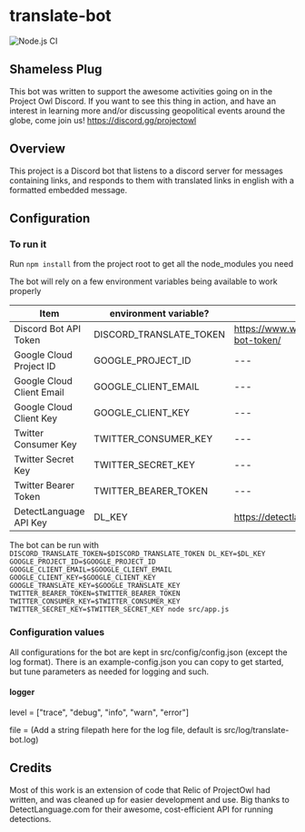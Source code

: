# translate-bot
![Node.js CI](https://github.com/CodemonkeyOSS/interpret-bot/workflows/Node.js%20CI/badge.svg)

## Shameless Plug
This bot was written to support the awesome activities going on in the Project Owl Discord. If you want to see this thing in action, and have an interest in learning more and/or discussing geopolitical events around the globe, come join us! https://discord.gg/projectowl

## Overview
This project is a Discord bot that listens to a discord server for messages containing links, and responds to them with translated links in english with a formatted embedded message.

## Configuration

### To run it

Run `npm install` from the project root to get all the node_modules you need

The bot will rely on a few environment variables being available to work properly

| Item | environment variable? | Notes |
| --- | --- | --- |
| Discord Bot API Token | DISCORD_TRANSLATE_TOKEN | https://www.writebots.com/discord-bot-token/ |
| Google Cloud Project ID | GOOGLE_PROJECT_ID | --- |
| Google Cloud Client Email | GOOGLE_CLIENT_EMAIL | --- |
| Google Cloud Client Key | GOOGLE_CLIENT_KEY | --- |
| Twitter Consumer Key | TWITTER_CONSUMER_KEY | --- |
| Twitter Secret Key | TWITTER_SECRET_KEY | --- |
| Twitter Bearer Token | TWITTER_BEARER_TOKEN | --- |
| DetectLanguage API Key | DL_KEY | https://detectlanguage.com/ | 

The bot can be run with 
`DISCORD_TRANSLATE_TOKEN=$DISCORD_TRANSLATE_TOKEN DL_KEY=$DL_KEY GOOGLE_PROJECT_ID=$GOOGLE_PROJECT_ID GOOGLE_CLIENT_EMAIL=$GOOGLE_CLIENT_EMAIL GOOGLE_CLIENT_KEY=$GOOGLE_CLIENT_KEY GOOGLE_TRANSLATE_KEY=$GOOGLE_TRANSLATE_KEY TWITTER_BEARER_TOKEN=$TWITTER_BEARER_TOKEN TWITTER_CONSUMER_KEY=$TWITTER_CONSUMER_KEY TWITTER_SECRET_KEY=$TWITTER_SECRET_KEY node src/app.js`

### Configuration values
All configurations for the bot are kept in src/config/config.json (except the log format). There is an example-config.json you can copy to get started, but tune parameters as needed for logging and such.

#### logger
level = ["trace", "debug", "info", "warn", "error"]

file = (Add a string filepath here for the log file, default is src/log/translate-bot.log)

## Credits
Most of this work is an extension of code that Relic of ProjectOwl had written, and was cleaned up for easier development and use.
Big thanks to DetectLanguage.com for their awesome, cost-efficient API for running detections.
